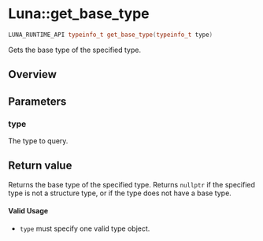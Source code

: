 # Luna::get_base_type

```c++
LUNA_RUNTIME_API typeinfo_t get_base_type(typeinfo_t type)
```

Gets the base type of the specified type. 

## Overview


## Parameters
### type
The type to query. 

## Return value
Returns the base type of the specified type. Returns `nullptr` if the specified type is not a structure type, or if the type does not have a base type. 

#### Valid Usage
* `type` must specify one valid type object. 

